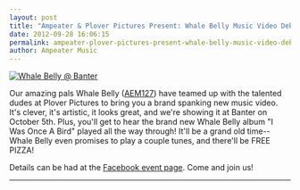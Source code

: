 ```yaml
---
layout: post
title: "Ampeater & Plover Pictures Present: Whale Belly Music Video Debut & Album First Listen!"
date: 2012-09-28 16:06:15
permalink: ampeater-plover-pictures-present-whale-belly-music-video-debut-album-first-listen
author: Ampeater Music
---
```

[![](http://ampeatermusic.com/wp-content/uploads/2012/09/posterv1.8-662x1024.jpg "Whale Belly @ Banter")](https://www.facebook.com/events/359627560788197/)

<!-- more -->

Our amazing pals Whale Belly ([AEM127](http://ampeatermusic.com/aem127)) have teamed up with the talented dudes at Plover Pictures to bring you a brand spanking new music video. It's clever, it's artistic, it looks great, and we're showing it at Banter on October 5th. Plus, you'll get to hear the brand new Whale Belly album "I Was Once A Bird" played all the way through! It'll be a grand old time--Whale Belly even promises to play a couple tunes, and there'll be FREE PIZZA!

Details can be had at the [Facebook event page](https://www.facebook.com/events/359627560788197/). Come and join us!

---

